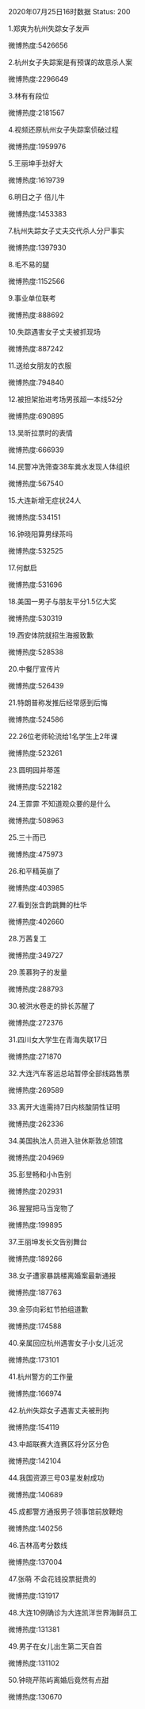 2020年07月25日16时数据
Status: 200

1.郑爽为杭州失踪女子发声

微博热度:5426656

2.杭州女子失踪案是有预谋的故意杀人案

微博热度:2296649

3.林有有段位

微博热度:2181567

4.视频还原杭州女子失踪案侦破过程

微博热度:1959976

5.王丽坤手劲好大

微博热度:1619739

6.明日之子 倍儿牛

微博热度:1453383

7.杭州失踪女子丈夫交代杀人分尸事实

微博热度:1397930

8.毛不易的腿

微博热度:1152566

9.事业单位联考

微博热度:888692

10.失踪遇害女子丈夫被抓现场

微博热度:887242

11.送给女朋友的衣服

微博热度:794840

12.被担架抬进考场男孩超一本线52分

微博热度:690895

13.吴昕拉票时的表情

微博热度:666939

14.民警冲洗筛查38车粪水发现人体组织

微博热度:567540

15.大连新增无症状24人

微博热度:534151

16.钟晓阳算男绿茶吗

微博热度:532525

17.何猷启

微博热度:531696

18.美国一男子与朋友平分1.5亿大奖

微博热度:530319

19.西安体院就招生海报致歉

微博热度:528538

20.中餐厅宣传片

微博热度:526439

21.特朗普称发推后经常感到后悔

微博热度:524586

22.26位老师轮流给1名学生上2年课

微博热度:523261

23.圆明园并蒂莲

微博热度:522182

24.王霏霏 不知道观众要的是什么

微博热度:508963

25.三十而已

微博热度:475973

26.和平精英崩了

微博热度:403985

27.看到张含韵跳舞的杜华

微博热度:402660

28.万茜复工

微博热度:349727

29.羡慕狗子的发量

微博热度:288793

30.被洪水卷走的排长苏醒了

微博热度:272376

31.四川女大学生在青海失联17日

微博热度:271870

32.大连汽车客运总站暂停全部线路售票

微博热度:269589

33.离开大连需持7日内核酸阴性证明

微博热度:262336

34.美国执法人员进入驻休斯敦总领馆

微博热度:204969

35.彭昱畅和小h告别

微博热度:202931

36.猩猩把马当宠物了

微博热度:199895

37.王丽坤发长文告别舞台

微博热度:189266

38.女子遭家暴跳楼离婚案最新通报

微博热度:187763

39.金莎向彩虹节拍组道歉

微博热度:174588

40.亲属回应杭州遇害女子小女儿近况

微博热度:173101

41.杭州警方的工作量

微博热度:166974

42.杭州失踪女子遇害丈夫被刑拘

微博热度:154119

43.中超联赛大连赛区将分区分色

微博热度:142104

44.我国资源三号03星发射成功

微博热度:140689

45.成都警方通报男子领事馆前放鞭炮

微博热度:140256

46.吉林高考分数线

微博热度:137004

47.张萌 不会花钱投票挺贵的

微博热度:131917

48.大连10例确诊为大连凯洋世界海鲜员工

微博热度:131381

49.男子在女儿出生第二天自首

微博热度:131102

50.钟晓芹陈屿离婚后竟然有点甜

微博热度:130670

